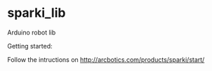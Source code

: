 sparki_lib
==========

Arduino robot lib

Getting started:

Follow the intructions on http://arcbotics.com/products/sparki/start/



